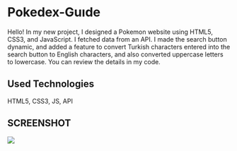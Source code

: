 <h1> Pokedex-Guıde </h1>

Hello! In my new project, I designed a Pokemon website using HTML5, CSS3, and JavaScript. I fetched data from an API. I made the search button dynamic, and added a feature to convert Turkish characters entered into the search button to English characters, and also converted uppercase letters to lowercase. You can review the details in my code.

<h2> Used Technologies </h2>

HTML5, CSS3, JS, API

<h2> SCREENSHOT </h2>

![](ezgif.com-video-to-gif-converted.gif)
